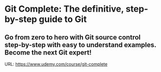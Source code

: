 # Git Complete: The definitive, step-by-step guide to Git

## Go from zero to hero with Git source control step-by-step with easy to understand examples. Become the next Git expert!

URL: https://www.udemy.com/course/git-complete
